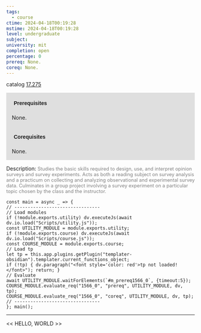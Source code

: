 ```yaml
---
tags:
  - course
ctime: 2024-04-18T00:19:28
mstime: 2024-04-18T00:19:28
level: undergraduate
subject: 
university: mit
completion: open
percentage: 0
prereq: None.
coreq: None.
---
```


catalog [17.275](http://student.mit.edu/catalog/m17a.html#17.275)

<span style="display: block; padding: 15px; background-color: rgb(100, 100, 100, 0.2);"><font id="m_prereq1566_0" style="display: block; font-family: Arial, sans-serif; font-weight: bold; padding: 5px">Prerequisites</font><br><span id="prereq1566_0">None.</span></span>
<span style="display: block; padding: 15px; background-color: rgb(100, 100, 100, 0.2);"><font id="m_coreq1566_0" style="display: block; font-family: Arial, sans-serif; font-weight: bold; padding: 5px">Corequisites</font><br><span id="coreq1566_0">None.</span></span>

<font style="">Description:</font>
<font style="color: grey; font-size: 0.8rem;">Studies the basic skills required to design, use, and interpret opinion surveys and survey experiments. Acts as both a reading subject on survey analysis and a practicum on collecting and analyzing observational and experimental survey data. Culminates in a group project involving a survey experiment on a particular topic chosen by the class and the instructor.</font>

```dataviewjs
const main = async _ => {
// --------------------------------
// Load modules
if (!module.exports.utility) dv.executeJs(await dv.io.load("Scripts/utility.js"));
const UTILITY_MODULE = module.exports.utility;
if (!module.exports.course) dv.executeJs(await dv.io.load("Scripts/course.js"));
const COURSE_MODULE = module.exports.course;
// Load tp
let tp = this.app.plugins.getPlugin("templater-obsidian").templater.current_functions_object;
if (!tp) { dv.paragraph("<font style='color: red'>tp not loaded!</font>"); return; }
// Evaluate
await UTILITY_MODULE.waitForElements(`#m_prereq1566_0`, {timeout:5});
COURSE_MODULE.evaluate_req("1566_0", "prereq", UTILITY_MODULE, dv, tp);
COURSE_MODULE.evaluate_req("1566_0", "coreq", UTILITY_MODULE, dv, tp);
// --------------------------------
}; main();
```

---

<< HELLO, WORLD >>
